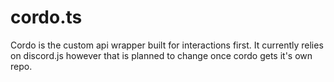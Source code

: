 # cordo.ts

Cordo is the custom api wrapper built for interactions first. It currently relies on discord.js however that is planned to change once cordo gets it's own repo.

